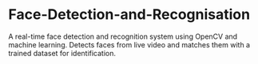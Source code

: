 # Face-Detection-and-Recognisation
A real-time face detection and recognition system using OpenCV and machine learning. Detects faces from live video and matches them with a trained dataset for identification.
